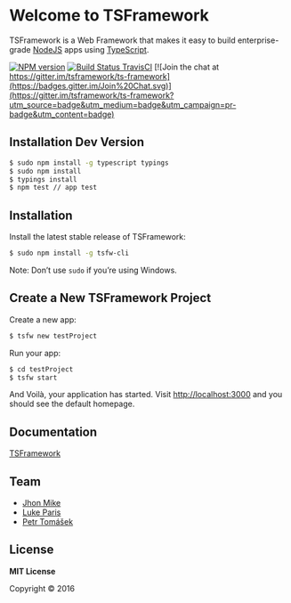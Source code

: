# Welcome to TSFramework

TSFramework is a Web Framework that makes it easy to build enterprise-grade [NodeJS](http://nodejs.org) apps using [TypeScript](http://www.typescriptlang.org).

[![NPM version](https://badge.fury.io/js/ts-framework.svg)](http://badge.fury.io/js/ts-framework)
[![Build Status TravisCI](https://travis-ci.org/tsframework/ts-framework.svg?branch=master)](https://travis-ci.org/tsframework/ts-framework)
[![Join the chat at https://gitter.im/tsframework/ts-framework](https://badges.gitter.im/Join%20Chat.svg)](https://gitter.im/tsframework/ts-framework?utm_source=badge&utm_medium=badge&utm_campaign=pr-badge&utm_content=badge)

## Installation Dev Version

```sh
$ sudo npm install -g typescript typings
$ sudo npm install
$ typings install
$ npm test // app test
```

## Installation

Install the latest stable release of TSFramework:

```sh
$ sudo npm install -g tsfw-cli
```

Note: Don’t use `sudo` if you’re using Windows.

## Create a New TSFramework Project

Create a new app:

```sh
$ tsfw new testProject
```

Run your app:

```sh
$ cd testProject
$ tsfw start
```

And Voilà, your application has started. Visit [http://localhost:3000](http://localhost:3000) and you should see the default homepage.

## Documentation

<a href="http://tsframework.github.io/documentation" target="_blank">TSFramework</a>

## Team
* [Jhon Mike](https://github.com/jhonmike)
* [Luke Paris](https://github.com/Paradoxis)
* [Petr Tomášek](https://github.com/petrck)

## License

**MIT License**

Copyright © 2016
